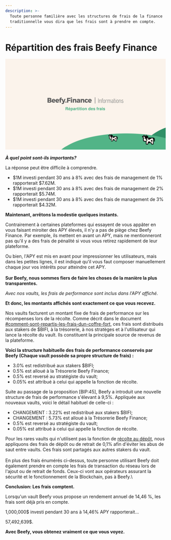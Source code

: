 ```yaml
---
description: >-
  Toute personne familière avec les structures de frais de la finance
  traditionnelle vous dira que les frais sont à prendre en compte.
---
```


# Répartition des frais Beefy Finance

![](../../.gitbook/assets/bulletin-beefy-finance-fees-breakdown.png)

_**À quel point sont-ils importants?**_

La réponse peut être difficile à comprendre.

* $1M investi pendant 30 ans à 8% avec des frais de management de 1% rapporterait $7.62M.
* $1M investi pendant 30 ans à 8% avec des frais de management de 2% rapporterait $5.74M.
* $1M investi pendant 30 ans à 8% avec des frais de management de 3% rapporterait $4.32M.

**Maintenant, arrêtons la modestie quelques instants.**

Contrairement à certaines plateformes qui essayent de vous appâter en vous faisant miroiter des APY élevés, il n'y a pas de piège chez Beefy Finance. Par exemple, ils mettent en avant un APY, mais ne mentionneront pas qu'il y a des frais de pénalité si vous vous retirez rapidement de leur plateforme.

Ou bien, l'APY est mis en avant pour impressionner les utilisateurs, mais dans les petites lignes, il est indiqué qu'il vous faut composer manuellement chaque jour vos intérêts pour atteindre cet APY.\
\
**Sur Beefy, nous sommes fiers de faire les choses de la manière la plus transparentes.**

_Avec nos vaults, les frais de performance sont inclus dans l'APY affiché._

**Et donc, les montants affichés sont exactement ce que vous recevez.**

Nos vaults facturent un montant fixe de frais de performance sur les récompenses lors de la récolte. Comme décrit dans le document [#comment-sont-repartis-les-frais-dun-coffre-fort](../../ecosystem-1/vaults.md#comment-sont-repartis-les-frais-dun-coffre-fort "mention"), ces frais sont distribués aux stakers de $BIFI, à la trésorerie, à nos stratèges et à l'utilisateur qui lance la récolte du vault. Ils constituent la principale source de revenus de la plateforme.

**Voici la structure habituelle des frais de performance conservés par Beefy (Chaque vault possède sa propre structure de frais) :**

* 3.0% est redistribué aux stakers $BIFI;
* 0.5% est alloué à la Trésorerie Beefy Finance;
* 0.5% est reversé au stratégiste du vault;
* 0.05% est attribué à celui qui appelle la fonction de récolte.

Suite au passage de la proposition \[BIP:45], Beefy a introduit une nouvelle structure de frais de performance s'élevant à 9,5%. Appliquée aux nouveaux vaults, voici le détail habituel de celle-ci :

* CHANGEMENT : 3.22% est redistribué aux stakers $BIFI;
* CHANGEMENT : 5.73% est alloué à la Trésorerie Beefy Finance;
* 0.5% est reversé au stratégiste du vault;
* 0.05% est attribué à celui qui appelle la fonction de récolte.

Pour les rares vaults qui n'utilisent pas la fonction de [récolte au dépôt](../../ecosystem-1/vaults.md#quest-ce-que-la-recolte-au-depot-harvesting-on-deposit), nous appliquons des frais de dépôt ou de retrait de 0,1% afin d'éviter les abus de saut entre vaults. Ces frais sont partagés aux autres stakers du vault.\
\
En plus des frais énumérés ci-dessus, toute personne utilisant Beefy doit également prendre en compte les frais de transaction du réseau lors de l'ajout ou de retrait de fonds. Ceux-ci vont aux opérateurs assurant la sécurité et le fonctionnement de la Blockchain, pas à Beefy.\


**Conclusion: Les frais comptent.**

Lorsqu'un vault Beefy vous propose un rendement annuel de 14,46 %, les frais sont déjà pris en compte.

1,000,000$ investi pendant 30 ans à 14,46% APY rapporterait…

57,492,639$.

**Avec Beefy, vous obtenez vraiment ce que vous voyez.**
